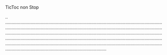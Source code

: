 TicToc non Stop

..
............................................................................................................................................................................................................................................................................................................................................................................................................................................................................................................................................................................................................................................................................................................................